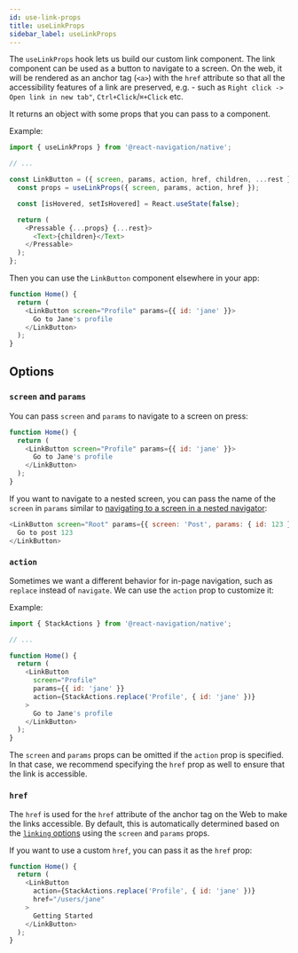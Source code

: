 ```yaml
---
id: use-link-props
title: useLinkProps
sidebar_label: useLinkProps
---
```


The `useLinkProps` hook lets us build our custom link component. The link component can be used as a button to navigate to a screen. On the web, it will be rendered as an anchor tag (`<a>`) with the `href` attribute so that all the accessibility features of a link are preserved, e.g. - such as `Right click -> Open link in new tab"`, `Ctrl+Click`/`⌘+Click` etc.

It returns an object with some props that you can pass to a component.

Example:

```js
import { useLinkProps } from '@react-navigation/native';

// ...

const LinkButton = ({ screen, params, action, href, children, ...rest }) => {
  const props = useLinkProps({ screen, params, action, href });

  const [isHovered, setIsHovered] = React.useState(false);

  return (
    <Pressable {...props} {...rest}>
      <Text>{children}</Text>
    </Pressable>
  );
};
```

Then you can use the `LinkButton` component elsewhere in your app:

```js
function Home() {
  return (
    <LinkButton screen="Profile" params={{ id: 'jane' }}>
      Go to Jane's profile
    </LinkButton>
  );
}
```

## Options

### `screen` and `params`

You can pass `screen` and `params` to navigate to a screen on press:

```js
function Home() {
  return (
    <LinkButton screen="Profile" params={{ id: 'jane' }}>
      Go to Jane's profile
    </LinkButton>
  );
}
```

If you want to navigate to a nested screen, you can pass the name of the `screen` in `params` similar to [navigating to a screen in a nested navigator](nesting-navigators.md#navigating-to-a-screen-in-a-nested-navigator):

```js
<LinkButton screen="Root" params={{ screen: 'Post', params: { id: 123 } }}>
  Go to post 123
</LinkButton>
```

### `action`

Sometimes we want a different behavior for in-page navigation, such as `replace` instead of `navigate`. We can use the `action` prop to customize it:

Example:

```js
import { StackActions } from '@react-navigation/native';

// ...

function Home() {
  return (
    <LinkButton
      screen="Profile"
      params={{ id: 'jane' }}
      action={StackActions.replace('Profile', { id: 'jane' })}
    >
      Go to Jane's profile
    </LinkButton>
  );
}
```

The `screen` and `params` props can be omitted if the `action` prop is specified. In that case, we recommend specifying the `href` prop as well to ensure that the link is accessible.

### `href`

The `href` is used for the `href` attribute of the anchor tag on the Web to make the links accessible. By default, this is automatically determined based on the [`linking` options](navigation-container.md#linking) using the `screen` and `params` props.

If you want to use a custom `href`, you can pass it as the `href` prop:

```js
function Home() {
  return (
    <LinkButton
      action={StackActions.replace('Profile', { id: 'jane' })}
      href="/users/jane"
    >
      Getting Started
    </LinkButton>
  );
}
```
